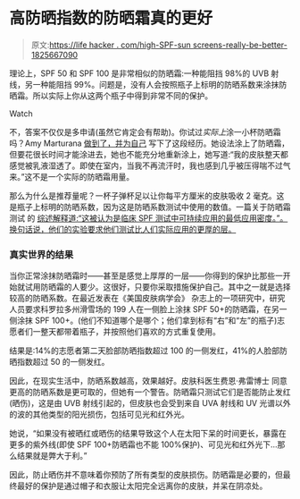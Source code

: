 # 高防晒指数的防晒霜真的更好

> 原文:[https://life hacker . com/high-SPF-sun screens-really-be-better-1825667090](https://lifehacker.com/high-spf-sunscreens-really-are-better-1825667090)

理论上，SPF 50 和 SPF 100 是非常相似的防晒霜:一种能阻挡 98%的 UVB 射线，另一种能阻挡 99%。问题是，没有人会按照瓶子上标明的防晒系数来涂抹防晒霜。所以实际上你从这两个瓶子中得到非常不同的保护。

Watch

不，答案不仅仅是多申请(虽然它肯定会有帮助)。你试过*实际上*涂一小杯防晒霜吗？Amy Marturana [做到了，并为自己](https://www.self.com/story/i-tried-to-follow-sunscreen-instructions-perfectly-and-realized-ive-been-using-it-wrong-my-entire-life) 写下了这段经历。她设法涂上了防晒霜，但要花很长时间才能涂进去，她也不能充分地重新涂上，她写道:“我的皮肤整天都感觉被乳液湿透了。即使在室内，当我不再流汗时，我也感到几乎被压得喘不过气来。”这不是一个实际的防晒霜用量。

那么为什么是推荐量呢？一杯子弹杯足以让你每平方厘米的皮肤吸收 2 毫克。这是瓶子上标明的防晒系数，因为这是防晒系数测试中使用的数值。一篇关于防晒霜测试 的 [综述解释道:“这被认为是临床 SPF 测试中可持续应用的最低应用密度。”。换句话说，他们的实验要求他们测试比人们实际应用的更厚的层。](https://onlinelibrary.wiley.com/doi/pdf/10.1111/phpp.12095)

### 真实世界的结果

当你正常涂抹防晒霜时——甚至是感觉上厚厚的一层——你得到的保护比那些一开始就试用防晒霜的人要少。这很好，只要你采取措施保护自己。其中之一就是选择较高的防晒系数。在最近发表在《美国皮肤病学会》 杂志上的一项研究中，研究人员要求科罗拉多州滑雪场的 199 人在一侧脸上涂抹 SPF 50+的防晒霜，在另一侧涂抹 SPF 100+。(他们不知道哪个是哪个；他们拿到标有“右”和“左”的瓶子)志愿者们一整天都带着瓶子，并按照他们喜欢的方式重复使用。

结果是:14%的志愿者第二天脸部防晒指数超过 100 的一侧发红，41%的人脸部防晒指数超过 50 的一侧发红。

因此，在现实生活中，防晒系数越高，效果越好。皮肤科医生费恩·弗雷博士 同意更高的防晒系数是更可取的，但她有一个警告。防晒霜只测试它们是否能防止发红(晒伤)，这是由 UVB 射线引起的，但皮肤也会受到来自 UVA 射线和 UV 光谱以外的波的其他类型的阳光损伤，包括可见光和红外光。

她说，“如果没有被晒红或晒伤的结果导致这个人在太阳下呆的时间更长，暴露在更多的紫外线(即使 SPF 100+防晒霜也不能 100%保护)、可见光和红外光下...那么结果就是弊大于利。”

因此，防止晒伤并不意味着你预防了所有类型的皮肤损伤。防晒霜是必要的，但最终最好的保护是通过帽子和衣服让太阳完全远离你的皮肤，并呆在阴凉处。